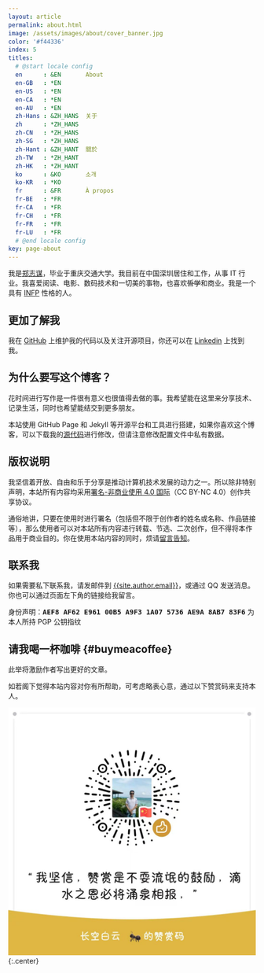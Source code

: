 ```yaml
---
layout: article
permalink: about.html
image: /assets/images/about/cover_banner.jpg
color: '#f44336'
index: 5
titles:
  # @start locale config
  en      : &EN       About
  en-GB   : *EN
  en-US   : *EN
  en-CA   : *EN
  en-AU   : *EN
  zh-Hans : &ZH_HANS  关于
  zh      : *ZH_HANS
  zh-CN   : *ZH_HANS
  zh-SG   : *ZH_HANS
  zh-Hant : &ZH_HANT  關於
  zh-TW   : *ZH_HANT
  zh-HK   : *ZH_HANT
  ko      : &KO       소개
  ko-KR   : *KO
  fr      : &FR       À propos
  fr-BE   : *FR
  fr-CA   : *FR
  fr-CH   : *FR
  fr-FR   : *FR
  fr-LU   : *FR
  # @end locale config
key: page-about
---
```




我是<u>郑志谋</u>，毕业于重庆交通大学。我目前在中国深圳居住和工作，从事 IT 行业。我喜爱阅读、电影、数码技术和一切美的事物，也喜欢<del>哲学</del>和商业。我是一个具有 [INFP](http://www.personalitypage.com/INFP.html) 性格的人。


## 更加了解我

我在  [GitHub](https://github.com/sanyusily) 上维护我的代码以及关注开源项目，你还可以在 [Linkedin](https://www.linkedin.com/in/sanyusily) 上找到我。



## 为什么要写这个博客？

花时间进行写作是一件很有意义也很值得去做的事。我希望能在这里来分享技术、记录生活，同时也希望能结交到更多朋友。

本站使用 GitHub Page 和 Jekyll 等开源平台和工具进行搭建，如果你喜欢这个博客，可以下载我的[源代码](https://github.com/sanyusily/sanyusily.github.io)进行修改，但请注意修改配置文件中私有数据。

## 版权说明

我坚信着开放、自由和乐于分享是推动计算机技术发展的动力之一。所以除非特别声明，本站所有内容均采用[署名-非商业使用 4.0 国际](https://creativecommons.org/licenses/by-nc/4.0/deed.zh)（CC BY-NC 4.0）创作共享协议。

通俗地讲，只要在使用时进行署名（包括但不限于创作者的姓名或名称、作品链接等），那么使用者可以对本站所有内容进行转载、节选、二次创作，但不得将本作品用于商业目的。你在使用本站内容的同时，烦请[留言告知](https://github.com/sanyusily/sanyusily.github.io/issues)。

## 联系我

如果需要私下联系我，请发邮件到 [{{site.author.email}}](mailto:{{site.author.email}})，或通过 QQ 发送消息。你也可以通过页面左下角的链接给我留言。

<div class="message">
身份声明：<span style="font-weight: bold; font-family: 'Source Code Pro', 'Andale Mono', Menlo, Consolas, monospace">AEF8 AF62 E961 00B5 A9F3  1A07 5736 AE9A 8AB7 83F6</span> 为本人所持 PGP 公钥指纹
</div>

## 请我喝一杯咖啡 {#buymeacoffee}

此举将激励作者写出更好的文章。

如若阁下觉得本站内容对你有所帮助，可考虑略表心意，通过以下赞赏码来支持本人。

![Buy me a coffee](/assets/images/about/appreciate.jpeg){:.center}